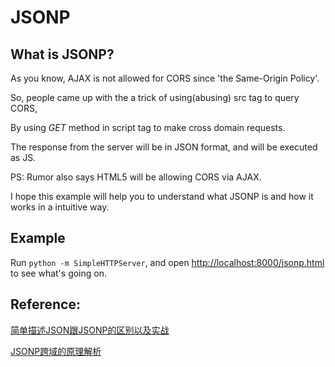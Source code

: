 # JSONP

## What is JSONP?

As you know, AJAX is not allowed for CORS since 'the Same-Origin Policy'.

So, people came up with the a trick of using(abusing) src tag to query CORS,

By using *GET* method in script tag to make cross domain requests.

The response from the server will be in JSON format, and will be executed as JS.

PS: Rumor also says HTML5 will be allowing CORS via AJAX.

I hope this example will help you to understand what JSONP is and how it works
in a intuitive way.

## Example

Run `python -m SimpleHTTPServer`, and open
[http://localhost:8000/jsonp.html](http://localhost:8000/jsonp.html)
to see what's going on.

## Reference:

[简单描述JSON跟JSONP的区别以及实战](http://www.qixing318.com/article/simply-describe-the-difference-between-json-with-json-as-well-as-the-actual-combat.html)

[JSONP跨域的原理解析](http://www.nowamagic.net/librarys/veda/detail/224)
